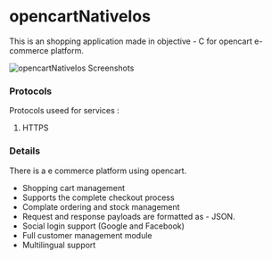 # opencartNativeIos
This is an shopping application made in objective - C for opencart e-commerce platform.


![opencartNativeIos Screenshots](https://raw.githubusercontent.com/amit72800/opencartNativeIos/master/screen/1.jpeg)



### Protocols

Protocols useed for services :
1. HTTPS

### Details 

There is a e commerce platform using opencart.

- Shopping cart management
- Supports the complete checkout process
- Complate ordering and stock management
- Request and response payloads are formatted as - JSON.
- Social login support (Google and Facebook)
- Full customer management module
- Multilingual support
